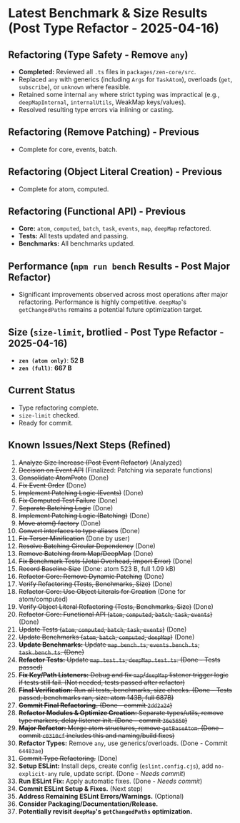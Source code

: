 # Latest Benchmark & Size Results (Post Type Refactor - 2025-04-16)

## Refactoring (Type Safety - Remove `any`)
- **Completed:** Reviewed all `.ts` files in `packages/zen-core/src`.
- Replaced `any` with generics (including `Args` for `TaskAtom`), overloads (`get`, `subscribe`), or `unknown` where feasible.
- Retained some internal `any` where strict typing was impractical (e.g., `deepMapInternal`, `internalUtils`, WeakMap keys/values).
- Resolved resulting type errors via inlining or casting.

## Refactoring (Remove Patching) - Previous
- Complete for core, events, batch.

## Refactoring (Object Literal Creation) - Previous
- Complete for atom, computed.

## Refactoring (Functional API) - Previous
- **Core:** `atom`, `computed`, `batch`, `task`, `events`, `map`, `deepMap` refactored.
- **Tests:** All tests updated and passing.
- **Benchmarks:** All benchmarks updated.

## Performance (`npm run bench` Results - Post Major Refactor)
- Significant improvements observed across most operations after major refactoring. Performance is highly competitive. `deepMap`'s `getChangedPaths` remains a potential future optimization target.

## Size (`size-limit`, brotlied - Post Type Refactor - 2025-04-16)
- **`zen (atom only)`**: **52 B**
- **`zen (full)`**: **667 B**

## Current Status
- Type refactoring complete.
- `size-limit` checked.
- Ready for commit.

## Known Issues/Next Steps (Refined)
1.  ~~Analyze Size Increase (Post Event Refactor)~~ (Analyzed)
2.  ~~Decision on Event API~~ (Finalized: Patching via separate functions)
3.  ~~Consolidate AtomProto~~ (Done)
4.  ~~Fix Event Order~~ (Done)
5.  ~~Implement Patching Logic (Events)~~ (Done)
6.  ~~Fix Computed Test Failure~~ (Done)
7.  ~~Separate Batching Logic~~ (Done)
8.  ~~Implement Patching Logic (Batching)~~ (Done)
9.  ~~Move atom() factory~~ (Done)
10. ~~Convert interfaces to type aliases~~ (Done)
11. ~~Fix Terser Minification~~ (Done by user)
12. ~~Resolve Batching Circular Dependency~~ (Done)
13. ~~Remove Batching from Map/DeepMap~~ (Done)
14. ~~Fix Benchmark Tests (Jotai Overhead, Import Error)~~ (Done)
15. ~~Record Baseline Size~~ (Done: atom 523 B, full 1.09 kB)
16. ~~Refactor Core: Remove Dynamic Patching~~ (Done)
17. ~~Verify Refactoring (Tests, Benchmarks, Size)~~ (Done)
18. ~~Refactor Core: Use Object Literals for Creation~~ (Done for atom/computed)
19. ~~Verify Object Literal Refactoring (Tests, Benchmarks, Size)~~ (Done)
20. ~~Refactor Core: Functional API (`atom`, `computed`, `batch`, `task`, `events`)~~ (Done)
21. ~~Update Tests (`atom`, `computed`, `batch`, `task`, `events`)~~ (Done)
22. ~~Update Benchmarks (`atom`, `batch`, `computed`, `deepMap`)~~ (Done)
23. ~~**Update Benchmarks:** Update `map.bench.ts`, `events.bench.ts`, `task.bench.ts`. (Done)~~
24. ~~**Refactor Tests:** Update `map.test.ts`, `deepMap.test.ts`. (Done - Tests passed)~~
25. ~~**Fix Key/Path Listeners:** Debug and fix `map`/`deepMap` listener trigger logic if tests still fail. (Not needed, tests passed after refactor)~~
26. ~~**Final Verification:** Run all tests, benchmarks, size checks. (Done - Tests passed, benchmarks ran, size: atom 143B, full 687B)~~
27. ~~**Commit Final Refactoring.** (Done - commit `2dd2a24`)~~
28. ~~**Refactor Modules & Optimize Creation:** Separate types/utils, remove type markers, delay listener init. (Done - commit `36e5650`)~~
29. ~~**Major Refactor:** Merge atom structures, remove `getBaseAtom`. (Done - commit `c0310cf` includes this and naming/build fixes)~~
30. **Refactor Types:** Remove `any`, use generics/overloads. (Done - Commit `64483ae`)
31. ~~Commit Type Refactoring.~~ (Done)
32. **Setup ESLint:** Install deps, create config (`eslint.config.cjs`), add `no-explicit-any` rule, update script. (Done - *Needs commit*)
33. **Run ESLint Fix:** Apply automatic fixes. (Done - *Needs commit*)
34. **Commit ESLint Setup & Fixes.** (Next step)
35. **Address Remaining ESLint Errors/Warnings.** (Optional)
36. **Consider Packaging/Documentation/Release.**
37. **Potentially revisit `deepMap`'s `getChangedPaths` optimization.**